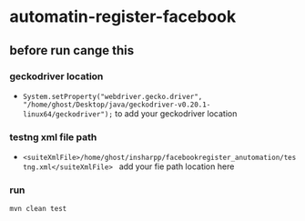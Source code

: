 # automatin-register-facebook

## before run cange this
### geckodriver location
*  ` System.setProperty("webdriver.gecko.driver", "/home/ghost/Desktop/java/geckodriver-v0.20.1-linux64/geckodriver"); ` to add your geckodriver location 

### testng xml file path 
*  `<suiteXmlFile>/home/ghost/insharpp/facebookregister_anutomation/testng.xml</suiteXmlFile> ` add your fie path location here 

### run
 `
 mvn clean test
 `
